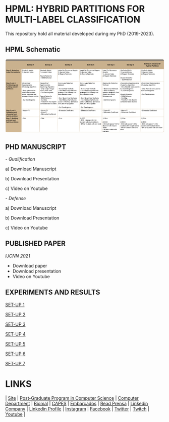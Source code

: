 # HPML: HYBRID PARTITIONS FOR MULTI-LABEL CLASSIFICATION
This repository hold all material developed during my PhD (2019-2023).

## HPML Schematic
<img src="https://github.com/cissagatto/HPML/blob/main/HPML-ALL-VERSIONS.png" width="700">


## PHD MANUSCRIPT

*- Qualification*

a) Download Manuscript

b) Download Presentation

c) Video on Youtube

*- Defense*

a) Download Manuscript

b) Download Presentation

c) Video on Youtube

## PUBLISHED PAPER

*IJCNN 2021*
- Download paper
- Download presentation
- Video on Youtube


## EXPERIMENTS AND RESULTS

[SET-UP 1](https://github.com/cissagatto/HPML-J)

[SET-UP 2](https://github.com/cissagatto/HPML-Set-Up-2)

[SET-UP 3](https://github.com/cissagatto/HPML-Set-Up-3)

[SET-UP 4](https://github.com/cissagatto/HPML-Set-Up-4)

[SET-UP 5](https://github.com/cissagatto/HPML-Set-Up-5)

[SET-UP 6](https://github.com/cissagatto/HPML-Set-Up-6)

[SET-UP 7](https://github.com/cissagatto/HPML-Set-Up-7)


# LINKS

| [Site](https://sites.google.com/view/professor-cissa-gatto) | [Post-Graduate Program in Computer Science](http://ppgcc.dc.ufscar.br/pt-br) | [Computer Department](https://site.dc.ufscar.br/) |  [Biomal](http://www.biomal.ufscar.br/) | [CAPES](https://www.gov.br/capes/pt-br) | [Embarcados](https://www.embarcados.com.br/author/cissa/) | [Read Prensa](https://prensa.li/@cissa.gatto/) | [Linkedin Company](https://www.linkedin.com/company/27241216) | [Linkedin Profile](https://www.linkedin.com/in/elainececiliagatto/) | [Instagram](https://www.instagram.com/cissagatto) | [Facebook](https://www.facebook.com/cissagatto) | [Twitter](https://twitter.com/cissagatto) | [Twitch](https://www.twitch.tv/cissagatto) | [Youtube](https://www.youtube.com/CissaGatto) |
